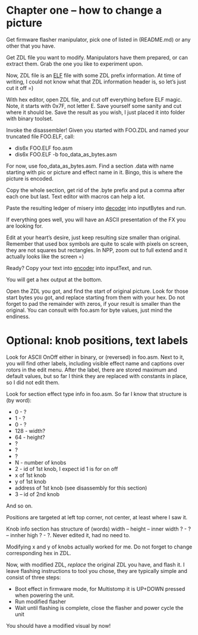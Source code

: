 # Chapter one – how to change a picture
Get firmware flasher manipulator, pick one of listed in (README.md) or any other that you have.

Get ZDL file you want to modify. Manipulators have them prepared, or can extract them. Grab the one you like to experiment upon.

Now, ZDL file is an [ELF]( https://en.wikipedia.org/wiki/Executable_and_Linkable_Format) file with some ZDL prefix information. At time of writing, I could not know what that ZDL information header is, so let’s just cut it off =)

With hex editor, open ZDL file, and cut off everything before ELF magic. Note, it starts with 0x7F, not letter E. Save yourself some sanity and cut where it should be. Save the result as you wish, I just placed it into folder with binary toolset.

Invoke the disassembler! Given you started with FOO.ZDL and named your truncated file FOO.ELF, call:
* dis6x FOO.ELF foo.asm
* dis6x FOO.ELF -b foo_data_as_bytes.asm

For now, use foo_data_as_bytes.asm. Find a section .data with name starting with pic or picture and effect name in it. Bingo, this is where the picture is encoded.

Copy the whole section, get rid of the .byte prefix and put a comma after each one but last. Text editor with macros can help a lot.

Paste the resulting ledger of misery into [decoder](diy/decode_picture.py) into inputBytes and run.

If everything goes well, you will have an ASCII presentation of the FX you are looking for.

Edit at your heart’s desire, just keep resulting size smaller than original. Remember that used box symbols are quite to scale with pixels on screen, they are not squares but rectangles. In NPP, zoom out to full extend and it actually looks like the screen =)

 Ready? Copy your text into [encoder](diy/encode_picture.py) into inputText, and run.

You will get a hex output at the bottom.

Open the ZDL you got, and find the start of original picture. Look for those start bytes you got, and replace starting from them with your hex. Do not forget to pad the remainder with zeros, if your result is smaller than the original. You can consult with foo.asm for byte values, just mind the endiness.

# Optional: knob positions, text labels
Look for ASCII OnOff either in binary, or (reversed) in foo.asm. Next to it, you will find other labels, including visible effect name and captions over rotors in the edit menu. After the label, there are stored maximum and default values, but so far I think they are replaced with constants in place, so I did not edit them.

Look for section effect type info in foo.asm. So far I know that structure is (by word):
* 0 - ?
* 1 - ?
* 0 - ?
* 128 - width?
* 64 - height?
* ?
* ?
* ?
* N - number of knobs
* 2 - id of 1st knob, I expect id 1 is for on off
* x of 1st knob
* y of 1st knob
* address of 1st knob (see disassembly for this section)
* 3 – id of 2nd knob

And so on.

Positions are targeted at left top corner, not center, at least where I saw it.

Knob info section has structure of (words) width – height – inner width ? - ? – innher high ? - ?. Never edited it, had no need to.

Modifying x and y of knobs actually worked for me. Do not forget to change corresponding hex in ZDL.

Now, with modified ZDL, _replace_ the original ZDL you have, and flash it. I leave flashing instructions to tool you chose, they are typically simple and consist of three steps:
* Boot effect in firmware mode, for Multistomp it is UP+DOWN pressed when powering the unit.
* Run modified flasher
* Wait until flashing is complete, close the flasher and power cycle the unit

You should have a modified visual by now!
